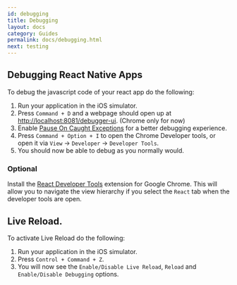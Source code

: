 ```yaml
---
id: debugging
title: Debugging
layout: docs
category: Guides
permalink: docs/debugging.html
next: testing
---
```


## Debugging React Native Apps
To debug the javascript code of your react app do the following:

 1. Run your application in the iOS simulator.
 2. Press ```Command + D``` and a webpage should open up at [http://localhost:8081/debugger-ui](http://localhost:8081/debugger-ui). (Chrome only for now)
 3. Enable [Pause On Caught Exceptions](http://stackoverflow.com/questions/2233339/javascript-is-there-a-way-to-get-chrome-to-break-on-all-errors/17324511#17324511) for a better debugging experience.
 4. Press ```Command + Option + I``` to open the Chrome Developer tools, or open it via ```View``` -> ```Developer``` -> ```Developer Tools```.
 5. You should now be able to debug as you normally would.

### Optional
Install the [React Developer Tools](https://chrome.google.com/webstore/detail/react-developer-tools/fmkadmapgofadopljbjfkapdkoienihi?hl=en) extension for Google Chrome. This will allow you to navigate the view hierarchy if you select the ```React``` tab when the developer tools are open.

## Live Reload.
To activate Live Reload do the following:

1. Run your application in the iOS simulator.
2. Press ```Control + Command + Z```.
3. You will now see the `Enable/Disable Live Reload`, `Reload` and `Enable/Disable Debugging` options.